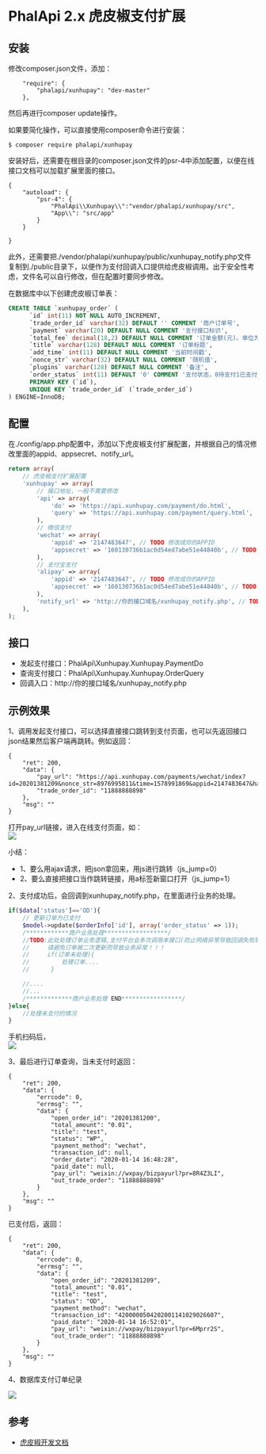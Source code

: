 # PhalApi 2.x 虎皮椒支付扩展

## 安装
修改composer.json文件，添加：
```
    "require": {
        "phalapi/xunhupay": "dev-master"
    },
```
然后再进行composer update操作。  

如果要简化操作，可以直接使用composer命令进行安装：  
```
$ composer require phalapi/xunhupay
```


安装好后，还需要在根目录的composer.json文件的psr-4中添加配置，以便在线接口文档可以加载扩展里面的接口。
```
{
    "autoload": {
        "psr-4": {
            "PhalApi\\Xunhupay\\":"vendor/phalapi/xunhupay/src",
            "App\\": "src/app"
        }
    }

}
```

此外，还需要把./vendor/phalapi/xunhupay/public/xunhupay_notify.php文件复制到./public目录下，以便作为支付回调入口提供给虎皮椒调用。出于安全性考虑，文件名可以自行修改，但在配置时要同步修改。

在数据库中以下创建虎皮椒订单表：
```sql
CREATE TABLE `xunhupay_order` (
      `id` int(11) NOT NULL AUTO_INCREMENT,
      `trade_order_id` varchar(32) DEFAULT '' COMMENT '商户订单号',
      `payment` varchar(20) DEFAULT NULL COMMENT '支付接口标识',
      `total_fee` decimal(18,2) DEFAULT NULL COMMENT '订单金额(元)。单位为人民币，精确到分',
      `title` varchar(128) DEFAULT NULL COMMENT '订单标题',
      `add_time` int(11) DEFAULT NULL COMMENT '当前时间戳',
      `nonce_str` varchar(32) DEFAULT NULL COMMENT '随机值',
      `plugins` varchar(128) DEFAULT NULL COMMENT '备注',
      `order_status` int(11) DEFAULT '0' COMMENT '支付状态，0待支付1已支付',
      PRIMARY KEY (`id`),
      UNIQUE KEY `trade_order_id` (`trade_order_id`)
) ENGINE=InnoDB;

```

## 配置
在./config/app.php配置中，添加以下虎皮椒支付扩展配置，并根据自己的情况修改里面的appid、appsecret、notify_url。  
```php
return array(
    // 虎皮椒支付扩展配置
    'xunhupay' => array(
        // 接口地址，一般不需要修改
        'api' => array(
            'do' => 'https://api.xunhupay.com/payment/do.html',
            'query' => 'https://api.xunhupay.com/payment/query.html',
        ),
        // 微信支付
        'wechat' => array(
            'appid' => '2147483647', // TODO 修改成你的APPID
            'appsecret' => '160130736b1ac0d54ed7abe51e44840b', // TODO 修改成你的密钥
        ),
        // 支付宝支付
        'alipay' => array(
            'appid' => '2147483647', // TODO 修改成你的APPID
            'appsecret' => '160130736b1ac0d54ed7abe51e44840b', // TODO 修改成你的密钥
        ),
        'notify_url' => 'http://你的接口域名/xunhupay_notify.php', // TODO 成功支付后的回调地址
    ),
);

```

## 接口

 + 发起支付接口：PhalApi\Xunhupay.Xunhupay.PaymentDo
 + 查询支付接口：PhalApi\Xunhupay.Xunhupay.OrderQuery
 + 回调入口：http://你的接口域名/xunhupay_notify.php

## 示例效果

1、调用发起支付接口，可以选择直接接口跳转到支付页面，也可以先返回接口json结果然后客户端再跳转。例如返回：
```
{
    "ret": 200,
    "data": {
        "pay_url": "https://api.xunhupay.com/payments/wechat/index?id=20201381209&nonce_str=8976995811&time=1578991869&appid=2147483647&hash=51de5fa1a6cc9d4a0f6182d07970f927",
        "trade_order_id": "11888888898"
    },
    "msg": ""
}
```

打开pay_url链接，进入在线支付页面，如：  
![](http://cdn7.okayapi.com/yesyesapi_20200114164919_6b1a132621eefbb892458860c185eff9.png)


小结：  
 + 1、要么用ajax请求，把json拿回来，用js进行跳转（js_jump=0）
 + 2、要么直接把接口当作跳转链接，用a标签新窗口打开（js_jump=1）

2、支付成功后，会回调到xunhupay_notify.php，在里面进行业务的处理。
```php
if($data['status']=='OD'){
	// 更新订单为已支付
	$model->update($orderInfo['id'], array('order_status' => 1));
    /************商户业务处理******************/
    //TODO:此处处理订单业务逻辑,支付平台会多次调用本接口(防止网络异常导致回调失败等情况)
    //     请避免订单被二次更新而导致业务异常！！！
    //     if(订单未处理){
    //         处理订单....
    //      }

    //....
    //...
    /*************商户业务处理 END*****************/
}else{
    //处理未支付的情况
}
```  

手机扫码后，  
![](http://cdn7.okayapi.com/yesyesapi_20200114165406_0ae1fbbdbadd6c96d31190c2caec35d6.png)
  
3、最后进行订单查询，当未支付时返回：
```
{
    "ret": 200,
    "data": {
        "errcode": 0,
        "errmsg": "",
        "data": {
            "open_order_id": "20201381200",
            "total_amount": "0.01",
            "title": "test",
            "status": "WP",
            "payment_method": "wechat",
            "transaction_id": null,
            "order_date": "2020-01-14 16:48:28",
            "paid_date": null,
            "pay_url": "weixin://wxpay/bizpayurl?pr=8R4Z3LI",
            "out_trade_order": "11888888898"
        }
    },
    "msg": ""
}
```
已支付后，返回：  
```
{
    "ret": 200,
    "data": {
        "errcode": 0,
        "errmsg": "",
        "data": {
            "open_order_id": "20201381209",
            "total_amount": "0.01",
            "title": "test",
            "status": "OD",
            "payment_method": "wechat",
            "transaction_id": "4200000504202001141029026607",
            "paid_date": "2020-01-14 16:52:01",
            "pay_url": "weixin://wxpay/bizpayurl?pr=6Mprr2S",
            "out_trade_order": "11888888898"
        }
    },
    "msg": ""
}
```

4、数据库支付订单纪录

![](http://cdn7.okayapi.com/yesyesapi_20200114165529_dd26de603414f21531797cafecef94ba.png)

## 参考
 + [虎皮椒开发文档](https://www.xunhupay.com/doc/api/search.html)
 

